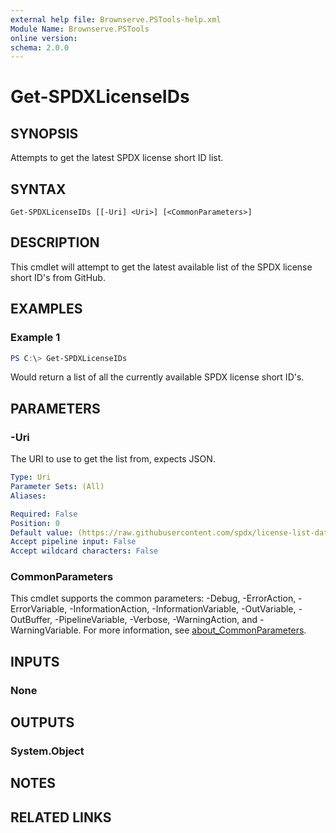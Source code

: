 ```yaml
---
external help file: Brownserve.PSTools-help.xml
Module Name: Brownserve.PSTools
online version:
schema: 2.0.0
---
```


# Get-SPDXLicenseIDs

## SYNOPSIS
Attempts to get the latest SPDX license short ID list.

## SYNTAX

```
Get-SPDXLicenseIDs [[-Uri] <Uri>] [<CommonParameters>]
```

## DESCRIPTION
This cmdlet will attempt to get the latest available list of the SPDX license short ID's from GitHub.

## EXAMPLES

### Example 1
```powershell
PS C:\> Get-SPDXLicenseIDs
```

Would return a list of all the currently available SPDX license short ID's.

## PARAMETERS

### -Uri
The URI to use to get the list from, expects JSON.

```yaml
Type: Uri
Parameter Sets: (All)
Aliases:

Required: False
Position: 0
Default value: (https://raw.githubusercontent.com/spdx/license-list-data/main/json/licenses.json)
Accept pipeline input: False
Accept wildcard characters: False
```

### CommonParameters
This cmdlet supports the common parameters: -Debug, -ErrorAction, -ErrorVariable, -InformationAction, -InformationVariable, -OutVariable, -OutBuffer, -PipelineVariable, -Verbose, -WarningAction, and -WarningVariable. For more information, see [about_CommonParameters](http://go.microsoft.com/fwlink/?LinkID=113216).

## INPUTS

### None
## OUTPUTS

### System.Object
## NOTES

## RELATED LINKS
